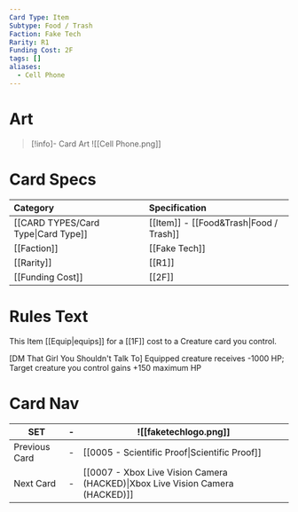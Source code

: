 ```yaml
---
Card Type: Item
Subtype: Food / Trash
Faction: Fake Tech
Rarity: R1
Funding Cost: 2F
tags: []
aliases:
  - Cell Phone
---
```

# Art

> [!info]- Card Art
> ![[Cell Phone.png]]

# Card Specs

| Category | Specification| 
| :--- | :--- |
| [[CARD TYPES/Card Type\|Card Type]] | [[Item]] - [[Food&Trash\|Food / Trash]] | 
| [[Faction]] | [[Fake Tech]] |  
| [[Rarity]] | [[R1]] |  
| [[Funding Cost]] | [[2F]] |  

# Rules Text  

This Item [[Equip|equips]] for a [[1F]] cost to a Creature card you control.  

[DM That Girl You Shouldn't Talk To] Equipped creature receives -1000 HP;
Target creature you control gains +150 maximum HP  


# Card Nav

| SET | - | ![[faketechlogo.png]] |
| --- | - | --- |
| Previous Card | - | [[0005 - Scientific Proof\|Scientific Proof]] |
| Next Card | - | [[0007 - Xbox Live Vision Camera (HACKED)\|Xbox Live Vision Camera (HACKED)]] |

